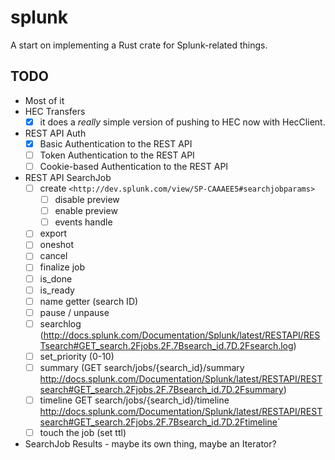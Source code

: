 # splunk

A start on implementing a Rust crate for Splunk-related things.

## TODO

- Most of it
- HEC Transfers
  - [x] it does a *really* simple version of pushing to HEC now with HecClient.
- REST API Auth
  - [x] Basic Authentication to the REST API
  - [ ] Token Authentication to the REST API
  - [ ] Cookie-based Authentication to the REST API
- REST API SearchJob
  - [ ] create `<http://dev.splunk.com/view/SP-CAAAEE5#searchjobparams>`
    - [ ] disable preview
    - [ ] enable preview
    - [ ] events handle
  - [ ] export
  - [ ] oneshot
  - [ ] cancel
  - [ ] finalize job
  - [ ] is_done
  - [ ] is_ready
  - [ ] name getter (search ID)
  - [ ] pause / unpause
  - [ ] searchlog (<http://docs.splunk.com/Documentation/Splunk/latest/RESTAPI/RESTsearch#GET_search.2Fjobs.2F.7Bsearch_id.7D.2Fsearch.log>)
  - [ ] set_priority (0-10)
  - [ ] summary (GET search/jobs/{search_id}/summary <http://docs.splunk.com/Documentation/Splunk/latest/RESTAPI/RESTsearch#GET_search.2Fjobs.2F.7Bsearch_id.7D.2Fsummary>)
  - [ ] timeline GET search/jobs/{search_id}/timeline <http://docs.splunk.com/Documentation/Splunk/latest/RESTAPI/RESTsearch#GET_search.2Fjobs.2F.7Bsearch_id.7D.2Ftimeline>`
  - [ ] touch the job (set ttl)
- SearchJob Results - maybe its own thing, maybe an Iterator?
